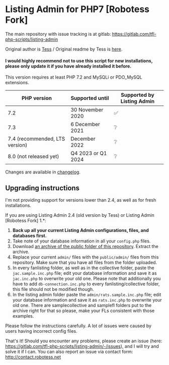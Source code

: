 # Listing Admin for PHP7 [Robotess Fork]

The main repository with issue tracking is at gitlab: https://gitlab.com/tfl-php-scripts/listing-admin

Original author is [Tess](http://scripts.wyngs.net) / Original readme by Tess is [here](readme.txt).

#### I would highly recommend not to use this script for new installations, please only update it if you have already installed it before.

This version requires at least PHP 7.2 and MySQLi or PDO_MySQL extensions.

| PHP version | Supported until | Supported by Listing Admin |
|------------------------------------------|--------------------|-------------------------|
| 7.2 | 30 November 2020 | :white_check_mark: |
| 7.3 | 6 December 2021 | :grey_question: |
| 7.4 (recommended, LTS version) | December 2022 | :grey_question: |
| 8.0 (not released yet) | Q4 2023 or Q1 2024 | :grey_question: |

Changes are available in [changelog](CHANGELOG.md).

## Upgrading instructions

I'm not providing support for versions lower than 2.4, as well as for fresh installations.

If you are using Listing Admin 2.4 (old version by Tess) or Listing Admin [Robotess Fork] 1.*:

1. **Back up all your current Listing Admin configurations, files, and databases first.**
2. Take note of your database information in all your `config.php` files.
3. Download [an archive of the public folder of this repository](https://gitlab.com/tfl-php-scripts/listing-admin/-/archive/master/listing-admin-master.zip?path=public). Extract the archive.
4. Replace your current `admin/` files with the `public/admin/` files from this repository. Make sure that you have all files from the folder uploaded.
5. In every fanlisting folder, as well as in the collective folder, paste the `jac.sample.inc.php` file; edit your database information and save it as `jac.inc.php` to overwrite your old one. Please note that additionally you have to add `db-connection.inc.php` to every fanlisting/collective folder, this file should not be modified though. 
6. In the listing admin folder paste the `admin/rats.sample.inc.php` file; edit your database information and save it as `rats.inc.php` to overwrite your old one. There are samplecollective and samplefl folders put to the archive right for that so please, make your FLs consistent with those examples. 

Please follow the instructions carefully. A lot of issues were caused by users having incorrect config files.

That's it! Should you encounter any problems, please create an issue (here: https://gitlab.com/tfl-php-scripts/listing-admin/-/issues), and I will try and solve it if I can. You can also report an issue via contact form: http://contact.robotess.net

